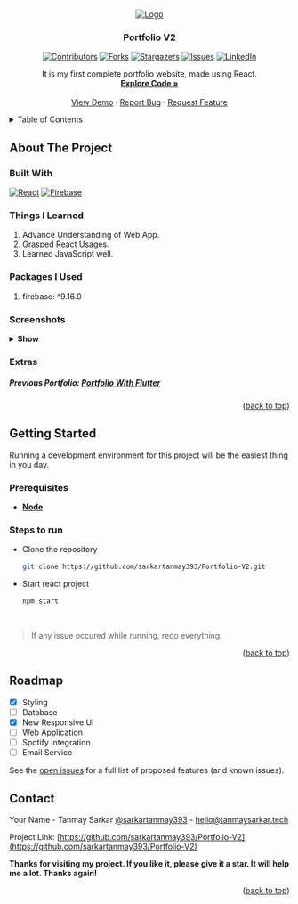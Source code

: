 <a name="readme-top"></a>

<!-- PROJECT LOGO -->
<br />
<div align="center">

  <a href="https://github.com/sarkartanmay393/Portfolio-V2">
    <img src="https://img.icons8.com/ios/100/ffffff/walter-white.png" alt="Logo" width="100" height="100">
  </a>

<h3 align="center">Portfolio V2</h3>

[![Contributors][contributors-shield]][contributors-url]
[![Forks][forks-shield]][forks-url]
[![Stargazers][stars-shield]][stars-url]
[![Issues][issues-shield]][issues-url]
[![LinkedIn][linkedin-shield]][linkedin-url]

<p align="center">
   It is my first complete portfolio website, made using React.
   <br />
   <a href="https://github.com/sarkartanmay393/
Portfolio-V2"><strong>Explore Code »</strong></a>
   <br />
   <br />
   <a href="https://portfolio-v2-aa5c7.web.app/" target="_blank" rel="noopener noreferrer" >View Demo</a>
   ·
   <a href="https://github.com/sarkartanmay393/Portfolio-V2/
issues">Report Bug</a>
   ·
   <a href="https://github.com/sarkartanmay393/Portfolio-V2/
issues">Request Feature</a>
 </p>

</div>

<!-- TABLE OF CONTENTS -->
<details>
  <summary>Table of Contents</summary>
  <ol>
    <li>
      <a href="#about-the-project">About The Project</a>
      <ul>
        <li><a href="#built-with">Built With</a></li>
      </ul>
      <ul>
        <li><a href="#things-i-learned">Things I Learned</a></li>
      </ul>
      <ul>
        <li><a href="#packages-i-used">Packages I Used</a></li>
      </ul>
      <ul>
        <li><a href=“#screenshots">Screenshots</a></li>
      </ul>
    </li>
    <li>
      <a href="#getting-started">Getting Started</a>
      <ul>
        <li><a href="#prerequisites">Prerequisites</a></li>
        <li><a href="#steps-to-run">Steps to run</a></li>
      </ul>
    </li>
    <li><a href="#roadmap">Roadmap</a></li>
    <li><a href="#contact">Contact</a></li>
  </ol>
</details>

<!-- ABOUT THE PROJECT -->
## About The Project

### Built With

[![React][React-shield]][React-url]
[![Firebase][Firebase-shield]][Firebase-url]

### Things I Learned

1. Advance Understanding of Web App.
2. Grasped React Usages.
3. Learned JavaScript well.

### Packages I Used

1. firebase: ^9.16.0

### Screenshots

<details>
   <summary><strong>Show</strong> </summary>

<div style="text-align: center;"> <strong><i>Homepage</i></strong></div>

![Homepage](homepage.png "Homepage")

</details>

### Extras
  ##### Previous Portfolio: [**Portfolio With Flutter**](https://portfolio-web-1ad94.web.app/#/home)


<p align="right">(<a href="#readme-top">back to top</a>)</p>

<!-- GETTING STARTED -->
## Getting Started

Running a development environment for this project will be the easiest thing in you day.

### Prerequisites

* [**Node**](https://nodejs.org/en/)

### Steps to run

* Clone the repository

  ```zsh
  git clone https://github.com/sarkartanmay393/Portfolio-V2.git
  ```
* Start react project
  ```zsh
  npm start 
  ```

<br />

> If any issue occured while running, redo everything.

<p align="right">(<a href="#readme-top">back to top</a>)</p>

<!-- ROADMAP -->
## Roadmap

* [x] Styling
* [ ] Database
* [x] New Responsive UI
* [ ] Web Application
* [ ] Spotify Integration
* [ ] Email Service

See the [open issues](https://github.com/sarkartanmay393/Portfolio-V2/issues) for a full list of proposed features (and known issues).

<!-- CONTACT -->
## Contact

Your Name - Tanmay Sarkar [@sarkartanmay393](https://twitter.com/sarkartanmay393) - [hello@tanmaysarkar.tech](mailto:hello@tanmaysarkar.tech)

Project Link: [https://github.com/sarkartanmay393/Portfolio-V2](https://github.com/sarkartanmay393/Portfolio-V2)

**Thanks for visiting my project. If you like it, please give it a star. It will help me a lot. Thanks again!**

<p align="right">(<a href="#readme-top">back to top</a>)</p>

<!-- MARKDOWN LINKS & IMAGES -->
<!-- https://www.markdownguide.org/basic-syntax/#reference-style-links -->
[contributors-shield]: https://img.shields.io/github/contributors/sarkartanmay393/Portfolio-V2.svg?style=for-the-badge
[contributors-url]: https://github.com/sarkartanmay393/Portfolio-V2/graphs/contributors
[forks-shield]: https://img.shields.io/github/forks/sarkartanmay393/Portfolio-V2.svg?style=for-the-badge
[forks-url]: https://github.com/sarkartanmay393/Portfolio-V2/network/members
[stars-shield]: https://img.shields.io/github/stars/sarkartanmay393/Portfolio-V2.svg?style=for-the-badge
[stars-url]: https://github.com/sarkartanmay393/Portfolio-V2/stargazers
[issues-shield]: https://img.shields.io/github/issues/sarkartanmay393/Portfolio-V2.svg?style=for-the-badge
[issues-url]: https://github.com/sarkartanmay393/Portfolio-V2/issues

[linkedin-shield]: https://img.shields.io/badge/-LinkedIn-black.svg?style=for-the-badge&logo=linkedin&colorB=555
[linkedin-url]: https://linkedin.com/in/tanmaysrkr

[React-shield]: https://img.shields.io/badge/React-027d9c?style=for-the-badge&logo=React&logoColor=white
[React-url]: https://reactjs.org

[Firebase-shield]: https://img.shields.io/badge/Firebase-027d9c?style=for-the-badge&logo=Firebase&logoColor=white
[Firebase-url]: https://firebase.google.com/

